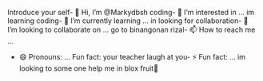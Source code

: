 Introduce your self- 👋 Hi, I’m @Markydbsh
coding- 👀 I’m interested in ...
im learning coding- 🌱 I’m currently learning ...
in looking for collaboration- 💞️ I’m looking to collaborate on ...
go to binangonan rizal- 📫 How to reach me ...
- 😄 Pronouns: ...
Fun fact: your teacher laugh at you- ⚡ Fun fact: ...
im looking to some one help me in blox fruit💙
<!---
Markydbsh/Markydbsh is a ✨Blox fruit player call me when you need me for help✨ repository because its `README.md` (this file) appears on your GitHub profile.
You can click the Preview link to take a look at your changes click this: 
https://www.roblox.com/users/profile?id=38157161
